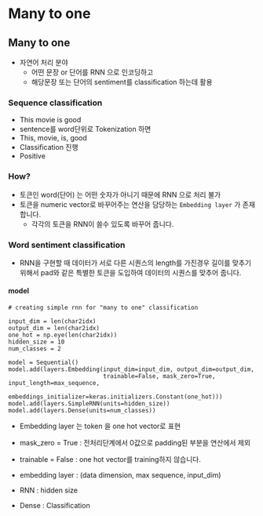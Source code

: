 # Many to one

## Many to one

- 자연어 처리 분야
  - 어떤 문장 or 단어를 RNN 으로 인코딩하고
  - 해당문장 또는 단어의 sentiment를 classification 하는데 활용

### Sequence classification

- This movie is good
- sentence를 word단위로 Tokenization 하면
- This, movie, is, good
- Classification 진행
- Positive

### How?

- 토큰인 word(단어) 는 어떤 숫자가 아니기 때문에 RNN 으로 처리 불가
- 토큰을 numeric vector로 바꾸어주는 연산을 담당하는 `Embedding layer` 가 존재합니다.
  - 각각의 토큰을 RNN이 쓸수 있도록 바꾸어 줍니다.

### Word sentiment classification

- RNN을 구현할 때 데이터가 서로 다른 시퀀스의 length를 가진경우 길이를 맞추기 위해서 pad와 같은 특별한 토큰을 도입하여 데이터의 시퀀스를 맞추어 줍니다.

#### model

```
# creating simple rnn for "many to one" classification

input_dim = len(char2idx)
output_dim = len(char2idx)
one_hot = np.eye(len(char2idx))
hidden_size = 10
num_classes = 2

model = Sequential()
model.add(layers.Embedding(input_dim=input_dim, output_dim=output_dim,
                           trainable=False, mask_zero=True, input_length=max_sequence,
                           embeddings_initializer=keras.initializers.Constant(one_hot)))
model.add(layers.SimpleRNN(units=hidden_size))
model.add(layers.Dense(units=num_classes))
```

- Embedding layer 는 token 을 one hot vector로 표현
- mask_zero = True : 전처리단계에서 0값으로 padding된 부분을 연산에서 제외
- trainable = False : one hot vector를 training하지 않습니다.

- embedding layer : (data dimension, max sequence, input_dim)
- RNN : hidden size
- Dense : Classification